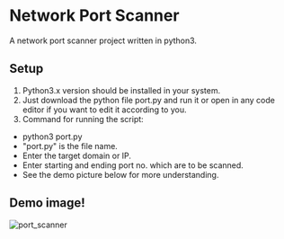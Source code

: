 # Network Port Scanner 

A network port scanner project written in python3.   

## Setup
1. Python3.x version should be installed in your system.
2. Just download the python file port.py and run it or open in any code editor if you want to edit it according to you.
3. Command for running the script:
  * python3 port.py
  * "port.py" is the file name.
  * Enter the target domain or IP.
  * Enter starting and ending port no. which are to be scanned.  
  * See the demo picture below for more understanding.

## Demo image!
![port_scanner](https://user-images.githubusercontent.com/54176283/206868773-78b08373-4dd1-455c-a94f-8e18b413284b.png)

